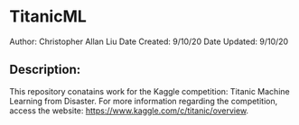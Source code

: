 # TitanicML

Author: Christopher Allan Liu
Date Created: 9/10/20
Date Updated: 9/10/20


## Description: 

This repository conatains work for the Kaggle competition: Titanic Machine Learning from Disaster.  For more information regarding the competition, access the website: https://www.kaggle.com/c/titanic/overview. 